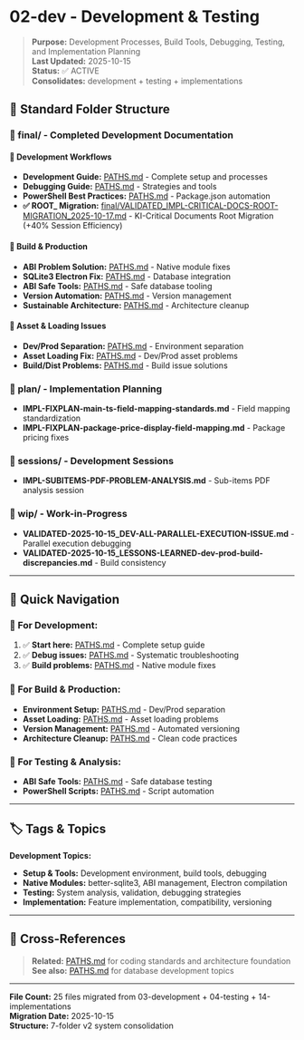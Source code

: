# 02-dev - Development & Testing

> **Purpose:** Development Processes, Build Tools, Debugging, Testing, and Implementation Planning  
> **Last Updated:** 2025-10-15  
> **Status:** ✅ ACTIVE  
> **Consolidates:** development + testing + implementations

## 📁 **Standard Folder Structure**

### **📂 final/** - Completed Development Documentation

#### **🚀 Development Workflows**
- **Development Guide:** [PATHS.md](../PATHS.md#DEVELOPMENT_GUIDE) - Complete setup and processes
- **Debugging Guide:** [PATHS.md](../PATHS.md#DEBUGGING_GUIDE) - Strategies and tools
- **PowerShell Best Practices:** [PATHS.md](../PATHS.md#POWERSHELL_BEST_PRACTICES) - Package.json automation
- **✅ ROOT_ Migration:** [final/VALIDATED_IMPL-CRITICAL-DOCS-ROOT-MIGRATION_2025-10-17.md](final/VALIDATED_IMPL-CRITICAL-DOCS-ROOT-MIGRATION_2025-10-17.md) - KI-Critical Documents Root Migration (+40% Session Efficiency)

#### **🔧 Build & Production**
- **ABI Problem Solution:** [PATHS.md](../PATHS.md#ABI_PROBLEM_SOLUTION) - Native module fixes
- **SQLite3 Electron Fix:** [PATHS.md](../PATHS.md#BETTER_SQLITE3_ELECTRON) - Database integration
- **ABI Safe Tools:** [PATHS.md](../PATHS.md#ABI_SAFE_TOOLS) - Safe database tooling
- **Version Automation:** [PATHS.md](../PATHS.md#VERSION_BUMP_AUTOMATION) - Version management
- **Sustainable Architecture:** [PATHS.md](../PATHS.md#SUSTAINABLE_ARCHITECTURE) - Architecture cleanup

#### **🎯 Asset & Loading Issues**
- **Dev/Prod Separation:** [PATHS.md](../PATHS.md#DEV_PROD_SEPARATION) - Environment separation
- **Asset Loading Fix:** [PATHS.md](../PATHS.md#ASSET_LOADING_FIX) - Dev/Prod asset problems
- **Build/Dist Problems:** [PATHS.md](../PATHS.md#BUILD_DIST_PROBLEMS) - Build issue solutions

### **📂 plan/** - Implementation Planning
- **IMPL-FIXPLAN-main-ts-field-mapping-standards.md** - Field mapping standardization
- **IMPL-FIXPLAN-package-price-display-field-mapping.md** - Package pricing fixes

### **📂 sessions/** - Development Sessions
- **IMPL-SUBITEMS-PDF-PROBLEM-ANALYSIS.md** - Sub-items PDF analysis session

### **📂 wip/** - Work-in-Progress
- **VALIDATED-2025-10-15_DEV-ALL-PARALLEL-EXECUTION-ISSUE.md** - Parallel execution debugging
- **VALIDATED-2025-10-15_LESSONS-LEARNED-dev-prod-build-discrepancies.md** - Build consistency

---

## 🎯 **Quick Navigation**

### **🚀 For Development:**
1. ✅ **Start here:** [PATHS.md](../PATHS.md#DEVELOPMENT_GUIDE) - Complete setup guide
2. ✅ **Debug issues:** [PATHS.md](../PATHS.md#DEBUGGING_GUIDE) - Systematic troubleshooting
3. ✅ **Build problems:** [PATHS.md](../PATHS.md#ABI_PROBLEM_SOLUTION) - Native module fixes

### **🔧 For Build & Production:**
- **Environment Setup:** [PATHS.md](../PATHS.md#DEV_PROD_SEPARATION) - Dev/Prod separation
- **Asset Loading:** [PATHS.md](../PATHS.md#ASSET_LOADING_FIX) - Asset loading problems
- **Version Management:** [PATHS.md](../PATHS.md#VERSION_BUMP_AUTOMATION) - Automated versioning
- **Architecture Cleanup:** [PATHS.md](../PATHS.md#SUSTAINABLE_ARCHITECTURE) - Clean code practices

### **🧪 For Testing & Analysis:**
- **ABI Safe Tools:** [PATHS.md](../PATHS.md#ABI_SAFE_TOOLS) - Safe database testing
- **PowerShell Scripts:** [PATHS.md](../PATHS.md#POWERSHELL_BEST_PRACTICES) - Script automation

---

## 🏷️ **Tags & Topics**

<!-- tags: DEV, TESTING, BUILD, IMPLEMENTATION, DEBUG -->

**Development Topics:**
- **Setup & Tools:** Development environment, build tools, debugging
- **Native Modules:** better-sqlite3, ABI management, Electron compilation
- **Testing:** System analysis, validation, debugging strategies
- **Implementation:** Feature implementation, compatibility, versioning

---

## 🔗 **Cross-References**

> **Related:** [PATHS.md](../PATHS.md#CORE_INDEX) for coding standards and architecture foundation  
> **See also:** [PATHS.md](../PATHS.md#DATA_INDEX) for database development topics  

---

**File Count:** 25 files migrated from 03-development + 04-testing + 14-implementations  
**Migration Date:** 2025-10-15  
**Structure:** 7-folder v2 system consolidation